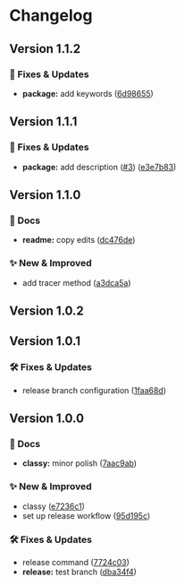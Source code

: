 Changelog
===

## Version 1.1.2

### 🤘 Fixes & Updates

* **package:** add keywords ([6d98655](https://github.com/rafegoldberg/classy/commit/6d9865549c2a8a6d1848a385242006e386a2861e))

## Version 1.1.1

### 🤘 Fixes & Updates

* **package:** add description ([#3](https://github.com/rafegoldberg/classy/issues/3)) ([e3e7b83](https://github.com/rafegoldberg/classy/commit/e3e7b83ba53750f5c29f064acbf3aaf2c1310b7a))

## Version 1.1.0

### 📘 Docs

* **readme:** copy edits ([dc476de](https://github.com/rafegoldberg/classy/commit/dc476dea844aedfc17c74bcb83b1fbeffb06cffc))


### ✨ New & Improved

* add tracer method ([a3dca5a](https://github.com/rafegoldberg/classy/commit/a3dca5a5701ea47e1c9734b0e4f7abfb1075ce6c))

## Version 1.0.2

## Version 1.0.1

### 🛠 Fixes & Updates

* release branch configuration ([1faa68d](https://github.com/rafegoldberg/classy/commit/1faa68d847b6e3c9bcff4af7b3d1a9f850a42be6))

## Version 1.0.0

### 📘 Docs

* **classy:** minor polish ([7aac9ab](https://github.com/rafegoldberg/classy/commit/7aac9ab9bc4b63256e3cbc972f4ba7fb74a67e92))


### ✨ New & Improved

* classy ([e7236c1](https://github.com/rafegoldberg/classy/commit/e7236c1196c81aafdb56cc4273a6822b07384db9))
* set up release workflow ([95d195c](https://github.com/rafegoldberg/classy/commit/95d195c962eddac48db1024c0c4da0c321401176))


### 🛠 Fixes & Updates

* release command ([7724c03](https://github.com/rafegoldberg/classy/commit/7724c0307d67f97ab3176d946900cc6e337d558d))
* **release:** test branch ([dba34f4](https://github.com/rafegoldberg/classy/commit/dba34f447073b851458f46e51dce688118f455a4))
